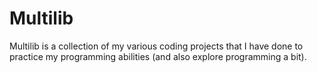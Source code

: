 # Multilib
Multilib is a collection of my various coding projects that I have done to practice my programming abilities (and also explore programming a bit).

